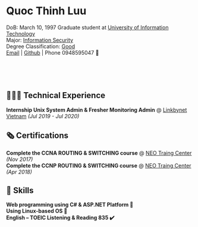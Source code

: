 
# Quoc Thinh Luu

DoB: March 10, 1997
Graduate student at [University of Information Technology](https://www.uit.edu.vn/)<br>
Major: [Information Security](https://dictionary.cambridge.org/vi/dictionary/english/information)<br> 
Degree Classification: [Good](https://dictionary.cambridge.org/vi/dictionary/english/good)<br>
[Email](mailto:quocthinhluu97@gmail.com) | [Github](https://github.com/quocthinhluu97/) | Phone 0948595047 :iphone:<br>

<br>
<br>
<br>

## 👩🏼‍💻 Technical Experience

**Internship Unix System Admin & Fresher Monitoring Admin** @ [Linkbynet Vietnam](https://www.linkbynet.com/) _(Jul 2019 - Jul 2020)_ <br>

## 🗞 Certifications

**Complete the CCNA ROUTING & SWITCHING course** @ [NEO Traing Center](https://neo.edu.vn/) _(Nov 2017)_ <br>
**Complete the CCNP ROUTING & SWITCHING course** @ [NEO Traing Center](https://neo.edu.vn/) _(Apr 2018)_ <br>

## 💬 Skills

**Web programming using C# & ASP.NET Platform 🚀**<br>
**Using Linux-based OS 🐧**<br>
**English – TOEIC Listening & Reading 835 ✔️**<br>

